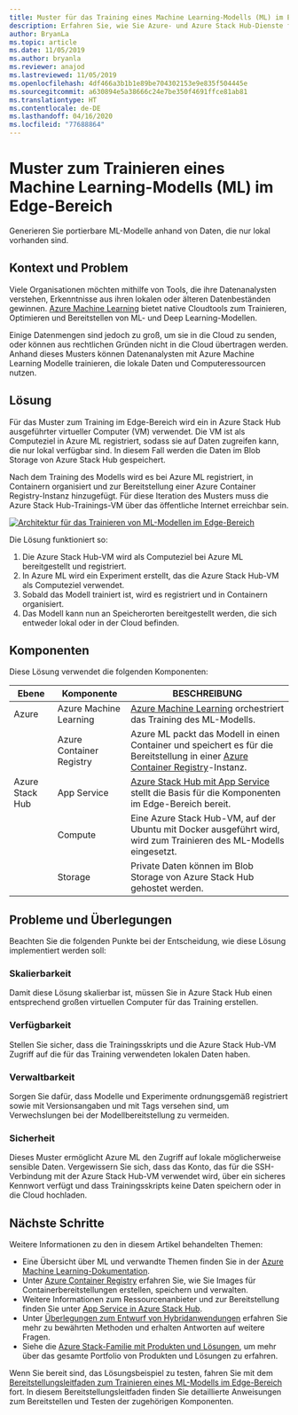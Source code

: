 ```yaml
---
title: Muster für das Training eines Machine Learning-Modells (ML) im Edge-Bereich mit Azure und Azure Stack Hub.
description: Erfahren Sie, wie Sie Azure- und Azure Stack Hub-Dienste für das Training eines ML-Modells im Edge-Bereich einsetzen.
author: BryanLa
ms.topic: article
ms.date: 11/05/2019
ms.author: bryanla
ms.reviewer: anajod
ms.lastreviewed: 11/05/2019
ms.openlocfilehash: 4df466a3b1b1e89be704302153e9e835f504445e
ms.sourcegitcommit: a630894e5a38666c24e7be350f4691ffce81ab81
ms.translationtype: HT
ms.contentlocale: de-DE
ms.lasthandoff: 04/16/2020
ms.locfileid: "77688864"
---
```

# <a name="train-machine-learning-ml-model-at-the-edge-pattern"></a>Muster zum Trainieren eines Machine Learning-Modells (ML) im Edge-Bereich

Generieren Sie portierbare ML-Modelle anhand von Daten, die nur lokal vorhanden sind.

## <a name="context-and-problem"></a>Kontext und Problem

Viele Organisationen möchten mithilfe von Tools, die ihre Datenanalysten verstehen, Erkenntnisse aus ihren lokalen oder älteren Datenbeständen gewinnen. [Azure Machine Learning](/azure/machine-learning/) bietet native Cloudtools zum Trainieren, Optimieren und Bereitstellen von ML- und Deep Learning-Modellen.  

Einige Datenmengen sind jedoch zu groß, um sie in die Cloud zu senden, oder können aus rechtlichen Gründen nicht in die Cloud übertragen werden. Anhand dieses Musters können Datenanalysten mit Azure Machine Learning Modelle trainieren, die lokale Daten und Computeressourcen nutzen. 

## <a name="solution"></a>Lösung

Für das Muster zum Training im Edge-Bereich wird ein in Azure Stack Hub ausgeführter virtueller Computer (VM) verwendet. Die VM ist als Computeziel in Azure ML registriert, sodass sie auf Daten zugreifen kann, die nur lokal verfügbar sind. In diesem Fall werden die Daten im Blob Storage von Azure Stack Hub gespeichert. 

Nach dem Training des Modells wird es bei Azure ML registriert, in Containern organisiert und zur Bereitstellung einer Azure Container Registry-Instanz hinzugefügt. Für diese Iteration des Musters muss die Azure Stack Hub-Trainings-VM über das öffentliche Internet erreichbar sein. 

[![Architektur für das Trainieren von ML-Modellen im Edge-Bereich](media/pattern-train-ml-model-at-edge/solution-architecture.png)](media/pattern-train-ml-model-at-edge/solution-architecture.png)

Die Lösung funktioniert so: 

1. Die Azure Stack Hub-VM wird als Computeziel bei Azure ML bereitgestellt und registriert.
2. In Azure ML wird ein Experiment erstellt, das die Azure Stack Hub-VM als Computeziel verwendet.
3. Sobald das Modell trainiert ist, wird es registriert und in Containern organisiert.
4. Das Modell kann nun an Speicherorten bereitgestellt werden, die sich entweder lokal oder in der Cloud befinden.

## <a name="components"></a>Komponenten

Diese Lösung verwendet die folgenden Komponenten:

| Ebene | Komponente | BESCHREIBUNG |
|----------|-----------|-------------|
| Azure | Azure Machine Learning | [Azure Machine Learning](/azure/machine-learning/) orchestriert das Training des ML-Modells. |
| | Azure Container Registry | Azure ML packt das Modell in einen Container und speichert es für die Bereitstellung in einer [Azure Container Registry](/azure/container-registry/)-Instanz.|
| Azure Stack Hub | App Service | [Azure Stack Hub mit App Service](/azure-stack/operator/azure-stack-app-service-overview) stellt die Basis für die Komponenten im Edge-Bereich bereit. |
| | Compute | Eine Azure Stack Hub-VM, auf der Ubuntu mit Docker ausgeführt wird, wird zum Trainieren des ML-Modells eingesetzt. |
| | Storage | Private Daten können im Blob Storage von Azure Stack Hub gehostet werden. |

## <a name="issues-and-considerations"></a>Probleme und Überlegungen

Beachten Sie die folgenden Punkte bei der Entscheidung, wie diese Lösung implementiert werden soll:

### <a name="scalability"></a>Skalierbarkeit 

Damit diese Lösung skalierbar ist, müssen Sie in Azure Stack Hub einen entsprechend großen virtuellen Computer für das Training erstellen.

### <a name="availability"></a>Verfügbarkeit

Stellen Sie sicher, dass die Trainingsskripts und die Azure Stack Hub-VM Zugriff auf die für das Training verwendeten lokalen Daten haben.

### <a name="manageability"></a>Verwaltbarkeit

Sorgen Sie dafür, dass Modelle und Experimente ordnungsgemäß registriert sowie mit Versionsangaben und mit Tags versehen sind, um Verwechslungen bei der Modellbereitstellung zu vermeiden. 

### <a name="security"></a>Sicherheit

Dieses Muster ermöglicht Azure ML den Zugriff auf lokale möglicherweise sensible Daten. Vergewissern Sie sich, dass das Konto, das für die SSH-Verbindung mit der Azure Stack Hub-VM verwendet wird, über ein sicheres Kennwort verfügt und dass Trainingsskripts keine Daten speichern oder in die Cloud hochladen. 

## <a name="next-steps"></a>Nächste Schritte

Weitere Informationen zu den in diesem Artikel behandelten Themen:
- Eine Übersicht über ML und verwandte Themen finden Sie in der [Azure Machine Learning-Dokumentation](/azure/machine-learning).
- Unter [Azure Container Registry](/azure/container-registry/) erfahren Sie, wie Sie Images für Containerbereitstellungen erstellen, speichern und verwalten.
- Weitere Informationen zum Ressourcenanbieter und zur Bereitstellung finden Sie unter [App Service in Azure Stack Hub](/azure-stack/operator/azure-stack-app-service-overview).
- Unter [Überlegungen zum Entwurf von Hybridanwendungen](overview-app-design-considerations.md) erfahren Sie mehr zu bewährten Methoden und erhalten Antworten auf weitere Fragen.
- Siehe die [Azure Stack-Familie mit Produkten und Lösungen](/azure-stack), um mehr über das gesamte Portfolio von Produkten und Lösungen zu erfahren.

Wenn Sie bereit sind, das Lösungsbeispiel zu testen, fahren Sie mit dem [Bereitstellungsleitfaden zum Trainieren eines ML-Modells im Edge-Bereich](https://aka.ms/edgetrainingdeploy) fort. In diesem Bereitstellungsleitfaden finden Sie detaillierte Anweisungen zum Bereitstellen und Testen der zugehörigen Komponenten.